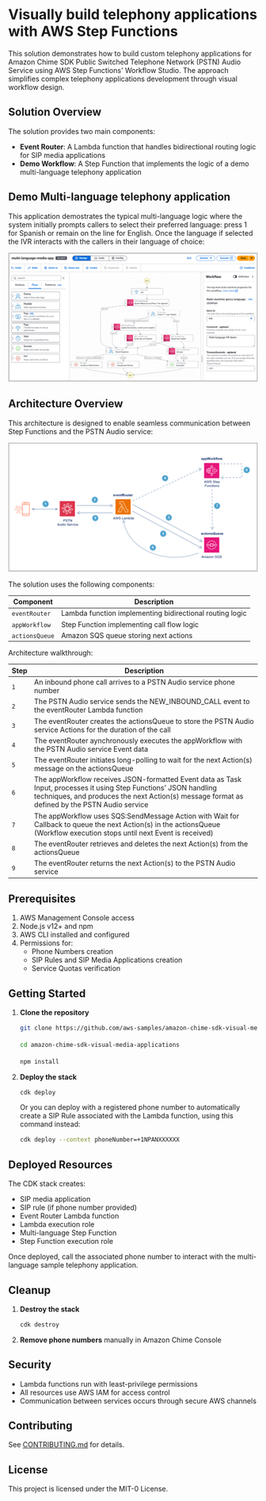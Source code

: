 # Visually build telephony applications with AWS Step Functions

This solution demonstrates how to build custom telephony applications for Amazon Chime SDK Public Switched Telephone Network (PSTN) Audio Service using AWS Step Functions' Workflow Studio. The approach simplifies complex telephony applications development through visual workflow design.

## Solution Overview

The solution provides two main components:

- **Event Router**: A Lambda function that handles bidirectional routing logic for SIP media applications
- **Demo Workflow**: A Step Function that implements the logic of a demo multi-language telephony application

## Demo Multi-language telephony application

This application demostrates the typical multi-language logic where the system initially prompts callers to select their preferred language: press 1 for Spanish or remain on the line for English. Once the language if selected the IVR interacts with the callers in their language of choice:  

![Demo-Workflow](/images/multi-language-app-workflow-studio.png)

## Architecture Overview

This architecture is designed to enable seamless communication between Step Functions and the PSTN Audio service:

![Architecture](/images/visual-media-app-architecture.png)

The solution uses the following components:

| Component | Description |
|-----------|-------------|
| `eventRouter` | Lambda function implementing bidirectional routing logic |
| `appWorkflow` | Step Function implementing call flow logic |
| `actionsQueue` | Amazon SQS queue storing next actions |

Architecture walkthrough:

| Step | Description |
|-----------|-------------|
| `1` | An inbound phone call arrives to a PSTN Audio service phone number |
| `2` | The PSTN Audio service sends the NEW_INBOUND_CALL event to the eventRouter Lambda function |
| `3` | The eventRouter creates the actionsQueue to store the PSTN Audio service Actions for the duration of the call |
| `4` | The eventRouter aynchronously executes the appWorkflow with the PSTN Audio service Event data |
| `5` | The eventRouter initiates long-polling to wait for the next Action(s) message on the actionsQueue |
| `6` | The appWorkflow receives JSON-formatted Event data as Task Input, processes it using Step Functions’ JSON handling techniques, and produces the next Action(s) message format as defined by the PSTN Audio service |
| `7` | The appWorkflow uses SQS:SendMessage Action with Wait for Callback to queue the next Action(s) in the actionsQueue (Workflow execution stops until next Event is received) |
| `8` | The eventRouter retrieves and deletes the next Action(s) from the actionsQueue |
| `9` | The eventRouter returns the next Action(s) to the PSTN Audio service |

## Prerequisites

1. AWS Management Console access
2. Node.js v12+ and npm
3. AWS CLI installed and configured
4. Permissions for:
   - Phone Numbers creation
   - SIP Rules and SIP Media Applications creation
   - Service Quotas verification

## Getting Started

1. **Clone the repository**
   ```bash
   git clone https://github.com/aws-samples/amazon-chime-sdk-visual-media-applications

   cd amazon-chime-sdk-visual-media-applications
   
   npm install
   ```

2. **Deploy the stack**
   ```bash
   cdk deploy
   ```

   Or you can deploy with a registered phone number to automatically create a SIP Rule associated with the Lambda function, using this command instead:
   ```bash
   cdk deploy --context phoneNumber=+1NPANXXXXXX
   ```

## Deployed Resources

The CDK stack creates:
- SIP media application
- SIP rule (if phone number provided)
- Event Router Lambda function
- Lambda execution role
- Multi-language Step Function
- Step Function execution role

Once deployed, call the associated phone number to interact with the multi-language sample telephony application.

## Cleanup

1. **Destroy the stack**
   ```bash
   cdk destroy
   ```

2. **Remove phone numbers** manually in Amazon Chime Console

## Security

- Lambda functions run with least-privilege permissions
- All resources use AWS IAM for access control
- Communication between services occurs through secure AWS channels

## Contributing

See [CONTRIBUTING.md](CONTRIBUTING.md) for details.

## License

This project is licensed under the MIT-0 License.


